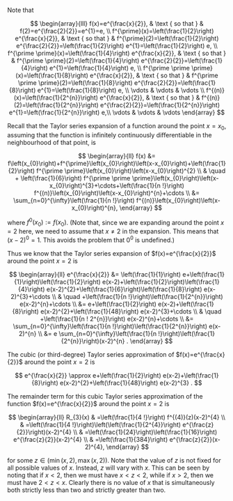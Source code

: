 Note that

$$
\begin{array}{lll}
f(x)=e^{\frac{x}{2}}, & \text { so that } & f(2)=e^{\frac{2}{2}}=e^{1}=e, \\
f^{\prime}(x)=\left(\frac{1}{2}\right) e^{\frac{x}{2}}, & \text { so that } & f^{\prime}(2)=\left(\frac{1}{2}\right) e^{\frac{2}{2}}=\left(\frac{1}{2}\right) e^{1}=\left(\frac{1}{2}\right) e, \\
f^{\prime \prime}(x)=\left(\frac{1}{4}\right) e^{\frac{x}{2}}, & \text { so that } & f^{\prime \prime}(2)=\left(\frac{1}{4}\right) e^{\frac{2}{2}}=\left(\frac{1}{4}\right) e^{1}=\left(\frac{1}{4}\right) e, \\
f^{\prime \prime \prime}(x)=\left(\frac{1}{8}\right) e^{\frac{x}{2}}, & \text { so that } & f^{\prime \prime \prime}(2)=\left(\frac{1}{8}\right) e^{\frac{2}{2}}=\left(\frac{1}{8}\right) e^{1}=\left(\frac{1}{8}\right) e, \\
\vdots & \vdots & \vdots \\
f^{(n)}(x)=\left(\frac{1}{2^{n}}\right) e^{\frac{x}{2}}, & \text { so that } & f^{(n)}(2)=\left(\frac{1}{2^{n}}\right) e^{\frac{2}{2}}=\left(\frac{1}{2^{n}}\right) e^{1}=\left(\frac{1}{2^{n}}\right) e,\\
\vdots & \vdots & \vdots
\end{array}
$$

Recall that the Taylor series expansion of a function around the point $x=x_{0}$, assuming that the function is infinitely continuously differentiable in the neighbourhood of that point, is

$$
\begin{array}{ll}
f(x) &= f\left(x_{0}\right)+f^{\prime}\left(x_{0}\right)\left(x-x_{0}\right)+\left(\frac{1}{2}\right) f^{\prime \prime}\left(x_{0}\right)\left(x-x_{0}\right)^{2} \\
& \quad + \left(\frac{1}{6}\right) f^{\prime \prime \prime}\left(x_{0}\right)\left(x-x_{0}\right)^{3}+\cdots+\left(\frac{1}{n !}\right) f^{(n)}\left(x_{0}\right)\left(x-x_{0}\right)^{n}+\cdots \\
&= \sum_{n=0}^{\infty}\left(\frac{1}{n !}\right) f^{(n)}\left(x_{0}\right)\left(x-x_{0}\right)^{n},
\end{array}
$$

where $f^{0}\left(x_{0}\right):=f\left(x_{0}\right)$. (Note that, since we are expanding around the point $x=2$ here, we need to assume that $x \neq 2$ in the expansion. This means that $(x-2)^{0}=1$. This avoids the problem that $0^{0}$ is undefined.)

Thus we know that the Taylor series expansion of $f(x)=e^{\frac{x}{2}}$ around
the point $x=2$ is

$$
\begin{array}{ll}
e^{\frac{x}{2}} &= \left(\frac{1}{1}\right) e+\left(\frac{1}{1}\right)\left(\frac{1}{2}\right) e(x-2)+\left(\frac{1}{2}\right)\left(\frac{1}{4}\right) e(x-2)^{2}+\left(\frac{1}{6}\right)\left(\frac{1}{8}\right) e(x-2)^{3}+\cdots \\
& \quad +\left(\frac{1}{n !}\right)\left(\frac{1}{2^{n}}\right) e(x-2)^{n}+\cdots \\
&= e+\left(\frac{1}{2}\right) e(x-2)+\left(\frac{1}{8}\right) e(x-2)^{2}+\left(\frac{1}{48}\right) e(x-2)^{3}+\cdots \\
& \quad +\left(\frac{1}{n ! 2^{n}}\right) e(x-2)^{n}+\cdots \\
&=  \sum_{n=0}^{\infty}\left(\frac{1}{n !}\right)\left(\frac{1}{2^{n}}\right) e(x-2)^{n} \\
&= e \sum_{n=0}^{\infty}\left(\frac{1}{n !}\right)\left(\frac{1}{2^{n}}\right)(x-2)^{n} .
\end{array}
$$

The cubic (or third-degree) Taylor series approximation of $f(x)=e^{\frac{x}{2}}$ around the point $x=2$ is

$$
e^{\frac{x}{2}} \approx e+\left(\frac{1}{2}\right) e(x-2)+\left(\frac{1}{8}\right) e(x-2)^{2}+\left(\frac{1}{48}\right) e(x-2)^{3} .
$$

The remainder term for this cubic Taylor series approximation of the function $f(x)=e^{\frac{x}{2}}$ around the point $x=2$ is

$$
\begin{array}{ll}
R_{3}(x) & =\left(\frac{1}{4 !}\right) f^{(4)}(z)(x-2)^{4} \\
& =\left(\frac{1}{4 !}\right)\left(\left(\frac{1}{2^{4}}\right) e^{\frac{z}{2}}\right)(x-2)^{4} \\
& =\left(\frac{1}{24}\right)\left(\frac{1}{16}\right) e^{\frac{z}{2}}(x-2)^{4} \\
& =\left(\frac{1}{384}\right) e^{\frac{z}{2}}(x-2)^{4},
\end{array}
$$

for some $z \in(\min (x, 2), \max (x, 2))$. Note that the value of $z$ is not fixed for all possible values of $x$. Instead, $z$ will vary with $x$. This can be seen by noting that if $x<2$, then we must have $x<z<2$, while if $x>2$, then we must have $2<z<x$. Clearly there is no value of $x$ that is simultaneously both strictly less than two and strictly greater than two.

